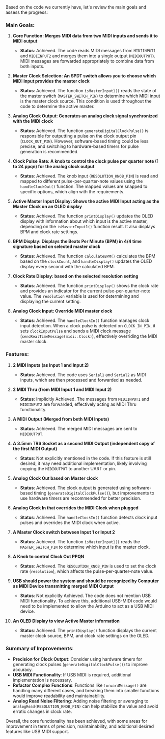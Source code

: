 Based on the code we currently have, let's review the main goals and assess the progress:

### Main Goals:

1. **Core Function: Merges MIDI data from two MIDI inputs and sends it to MIDI output**

   - **Status**: Achieved. The code reads MIDI messages from `MIDIINPUT1` and `MIDIINPUT2` and merges them into a single output (`MIDIOUTPUT`). MIDI messages are forwarded appropriately to combine data from both inputs.

2. **Master Clock Selection: An SPDT switch allows you to choose which MIDI input provides the master clock**

   - **Status**: Achieved. The function `isMasterInput1()` reads the state of the master switch (`MASTER_SWITCH_PIN`) to determine which MIDI input is the master clock source. This condition is used throughout the code to determine the active master.

3. **Analog Clock Output: Generates an analog clock signal synchronized with the MIDI clock**

   - **Status**: Achieved. The function `generateDigitalClockPulse()` is responsible for outputting a pulse on the clock output pin (`CLOCK_OUT_PIN`). However, software-based timing could be less precise, and switching to hardware-based timers for pulse generation is recommended.

4. **Clock Pulse Rate: A knob to control the clock pulse per quarter note (1 to 24 ppqn) for the analog clock output**

   - **Status**: Achieved. The knob input (`RESOLUTION_KNOB_PIN`) is read and mapped to different pulse-per-quarter-note values using the `handleClockOut()` function. The mapped values are snapped to specific options, which align with the requirements.

5. **Active Master Input Display: Shows the active MIDI Input acting as the Master Clock on an OLED display**

   - **Status**: Achieved. The function `printDisplay()` updates the OLED display with information about which input is the active master, depending on the `isMasterInput1()` function result. It also displays BPM and clock rate settings.

6. **BPM Display: Displays the Beats Per Minute (BPM) in 4/4 time signature based on selected master clock**

   - **Status**: Achieved. The function `calculateBPM()` calculates the BPM based on the `clockCount`, and `handleDisplay()` updates the OLED display every second with the calculated BPM.

7. **Clock Rate Display: based on the selected resolution setting**

   - **Status**: Achieved. The function `printDisplay()` shows the clock rate and provides an indicator for the current pulse-per-quarter-note value. The `resolution` variable is used for determining and displaying the current setting.

8. **Analog Clock Input: Override MIDI master clock**

   - **Status**: Achieved. The `handleClockIn()` function manages clock input detection. When a clock pulse is detected on `CLOCK_IN_PIN`, it sets `clockInputPulse` and sends a MIDI clock message (`sendRealTimeMessage(midi::Clock)`), effectively overriding the MIDI master clock.

### &#x20;Features:

1. **2 MIDI Inputs (as Input 1 and Input 2)**

   - **Status**: Achieved. The code uses `Serial1` and `Serial2` as MIDI inputs, which are then processed and forwarded as needed.

2. **2 MIDI Thru (from MIDI Input 1 and MIDI Input 2)**

   - **Status**: Implicitly Achieved. The messages from `MIDIINPUT1` and `MIDIINPUT2` are forwarded, effectively acting as MIDI Thru functionality.

3. **A MIDI Output (Merged from both MIDI Inputs)**

   - **Status**: Achieved. The merged MIDI messages are sent to `MIDIOUTPUT`.

4. **A 3.5mm TRS Socket as a second MIDI Output (independent copy of the first MIDI Output)**

   - **Status**: Not explicitly mentioned in the code. If this feature is still desired, it may need additional implementation, likely involving copying the `MIDIOUTPUT` to another UART or pin.

5. **Analog Clock Out based on Master clock**

   - **Status**: Achieved. The clock output is generated using software-based timing (`generateDigitalClockPulse()`), but improvements to use hardware timers are recommended for better precision.

6. **Analog Clock In that overrides the MIDI Clock when plugged**

   - **Status**: Achieved. The `handleClockIn()` function detects clock input pulses and overrides the MIDI clock when active.

7. **A Master Clock switch between Input 1 or Input 2**

   - **Status**: Achieved. The function `isMasterInput1()` reads the `MASTER_SWITCH_PIN` to determine which input is the master clock.

8. **A Knob to control Clock Out PPQN**

   - **Status**: Achieved. The `RESOLUTION_KNOB_PIN` is used to set the clock rate (`resolution`), which affects the pulse-per-quarter-note value.

9. **USB should power the system and should be recognized by Computer as MIDI Device transmitting merged MIDI Output**

   - **Status**: Not explicitly Achieved. The code does not mention USB MIDI functionality. To achieve this, additional USB-MIDI code would need to be implemented to allow the Arduino to act as a USB MIDI device.

10. **An OLED Display to view Active Master information**

    - **Status**: Achieved. The `printDisplay()` function displays the current master clock source, BPM, and clock rate settings on the OLED.

### Summary of Improvements:

- **Precision for Clock Output**: Consider using hardware timers for generating clock pulses (`generateDigitalClockPulse()`) to improve accuracy.
- **USB MIDI Functionality**: If USB MIDI is required, additional implementation is necessary.
- **Refactor Complex Functions**: Functions like `forwardMessage()` are handling many different cases, and breaking them into smaller functions would improve readability and maintainability.
- **Analog Read Noise Filtering**: Adding noise filtering or averaging to `analogRead(RESOLUTION_KNOB_PIN)` can help stabilize the value and avoid erratic changes in clock rate.

Overall, the core functionality has been achieved, with some areas for improvement in terms of precision, maintainability, and additional desired features like USB MIDI support.

